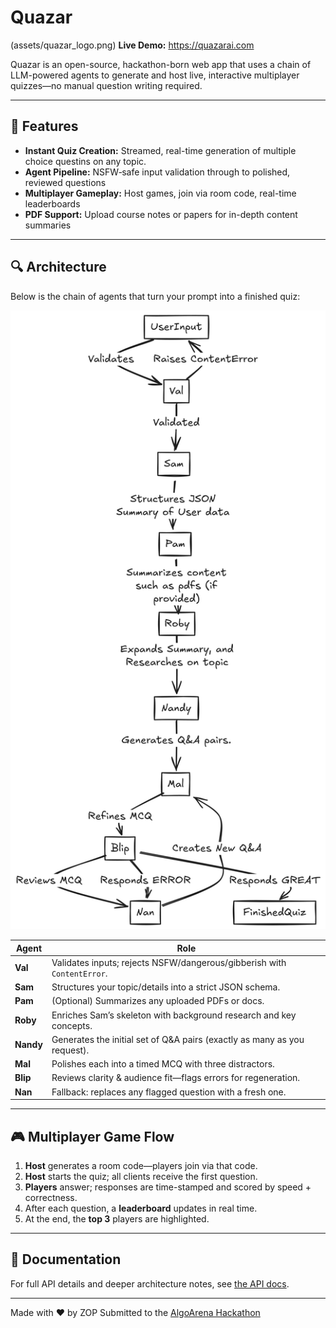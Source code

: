 # Quazar
(assets/quazar_logo.png)
**Live Demo:** https://quazarai.com

Quazar is an open-source, hackathon-born web app that uses a chain of LLM-powered agents to generate and host live, interactive multiplayer quizzes—no manual question writing required.

---

## 🚀 Features

- **Instant Quiz Creation:** Streamed, real-time generation of multiple choice questins on any topic.  
- **Agent Pipeline:** NSFW‐safe input validation through to polished, reviewed questions  
- **Multiplayer Gameplay:** Host games, join via room code, real-time leaderboards  
- **PDF Support:** Upload course notes or papers for in-depth content summaries  

---

## 🔍 Architecture

Below is the chain of agents that turn your prompt into a finished quiz:

![Agent Pipeline Diagram](assets/agents.png)

| Agent  | Role                                                                 |
|--------|----------------------------------------------------------------------|
| **Val**  | Validates inputs; rejects NSFW/dangerous/gibberish with `ContentError`. |
| **Sam**  | Structures your topic/details into a strict JSON schema.            |
| **Pam**  | (Optional) Summarizes any uploaded PDFs or docs.                    |
| **Roby** | Enriches Sam’s skeleton with background research and key concepts.  |
| **Nandy**| Generates the initial set of Q&A pairs (exactly as many as you request). |
| **Mal**  | Polishes each into a timed MCQ with three distractors.              |
| **Blip** | Reviews clarity & audience fit—flags errors for regeneration.      |
| **Nan**  | Fallback: replaces any flagged question with a fresh one.           |

---

## 🎮 Multiplayer Game Flow

1. **Host** generates a room code—players join via that code.  
2. **Host** starts the quiz; all clients receive the first question.  
3. **Players** answer; responses are time-stamped and scored by speed + correctness.  
4. After each question, a **leaderboard** updates in real time.  
5. At the end, the **top 3** players are highlighted.

---

## 📖 Documentation

For full API details and deeper architecture notes, see [the API docs](https://quazar.example.com/docs).

---

Made with ❤️ by ZOP 
Submitted to the [AlgoArena Hackathon](https://algoarena.devpost.com/)  